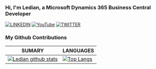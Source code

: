 ### Hi, I'm Ledian, a Microsoft Dynamics 365 Business Central Developer 


[![LINKEDIN](https://img.shields.io/badge/Linkedin-black?style=for-the-badge&logo=linkedin)](https://www.linkedin.com/in/lekaledian/)
[![YouTube](https://img.shields.io/badge/Youtube-black?style=for-the-badge&logo=youtube)](https://www.youtube.com/user/Ledian63S)
[![TWITTER](https://img.shields.io/badge/Twitter-black?style=for-the-badge&logo=twitter)](https://twitter.com/Ledian63S)

### My Github Contributions
| **SUMARY**                                                                                                                                              | **LANGUAGES**                                                                                                                                         |
| ------------------------------------------------------------------------------------------------------------------------------------------------------- | ----------------------------------------------------------------------------------------------------------------------------------------------------- |
| [![Ledian github stats](https://github-readme-stats.vercel.app/api?username=Ledian63S&theme=ayu-mirage&show_icons=true)](https://github.com/anuraghazra/github-readme-stats) | [![Top Langs](https://github-readme-stats.vercel.app/api/top-langs/?username=Ledian63S&theme=ayu-mirage&layout=compact)](https://github.com/anuraghazra/github-readme-stats)
